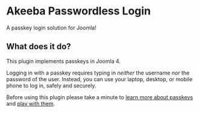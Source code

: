 # Akeeba Passwordless Login

A passkey login solution for Joomla!

## What does it do?

This plugin implements passkeys in Joomla  4.

Logging in with a passkey requires typing in _neither_ the username _nor_ the password of the user. Instead, you can use your laptop, desktop, or mobile phone to log in, safely and securely.

Before using this plugin please take a minute to [learn more about passkeys](https://passkeys.dev) and [play with them](https://www.passkeys.io).

